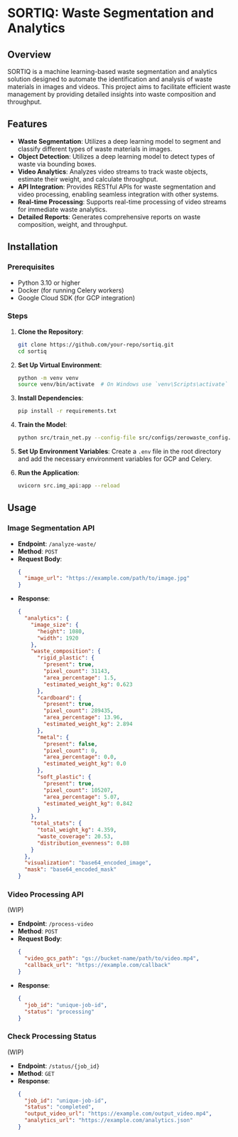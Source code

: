 # SORTIQ: Waste Segmentation and Analytics

## Overview

SORTIQ is a machine learning-based waste segmentation and analytics solution designed to automate the identification and analysis of waste materials in images and videos. This project aims to facilitate efficient waste management by providing detailed insights into waste composition and throughput.

## Features

- **Waste Segmentation**: Utilizes a deep learning model to segment and classify different types of waste materials in images.
- **Object Detection**: Utilizes a deep learning model to detect types of waste via bounding boxes.
- **Video Analytics**: Analyzes video streams to track waste objects, estimate their weight, and calculate throughput.
- **API Integration**: Provides RESTful APIs for waste segmentation and video processing, enabling seamless integration with other systems.
- **Real-time Processing**: Supports real-time processing of video streams for immediate waste analytics.
- **Detailed Reports**: Generates comprehensive reports on waste composition, weight, and throughput.

## Installation

### Prerequisites

- Python 3.10 or higher
- Docker (for running Celery workers)
- Google Cloud SDK (for GCP integration)

### Steps

1. **Clone the Repository**:

   ```bash
   git clone https://github.com/your-repo/sortiq.git
   cd sortiq
   ```

2. **Set Up Virtual Environment**:

   ```bash
   python -m venv venv
   source venv/bin/activate  # On Windows use `venv\Scripts\activate`
   ```

3. **Install Dependencies**:
   ```bash
   pip install -r requirements.txt
   ```
4. **Train the Model**:

   ```bash
   python src/train_net.py --config-file src/configs/zerowaste_config.yaml --dataroot /path/to/dataset
   ```

5. **Set Up Environment Variables**:
   Create a `.env` file in the root directory and add the necessary environment variables for GCP and Celery.

6. **Run the Application**:
   ```bash
   uvicorn src.img_api:app --reload
   ```

## Usage

### Image Segmentation API

- **Endpoint**: `/analyze-waste/`
- **Method**: `POST`
- **Request Body**:
  ```json
  {
    "image_url": "https://example.com/path/to/image.jpg"
  }
  ```
- **Response**:
  ```json
  {
    "analytics": {
      "image_size": {
        "height": 1080,
        "width": 1920
      },
      "waste_composition": {
        "rigid_plastic": {
          "present": true,
          "pixel_count": 31143,
          "area_percentage": 1.5,
          "estimated_weight_kg": 0.623
        },
        "cardboard": {
          "present": true,
          "pixel_count": 289435,
          "area_percentage": 13.96,
          "estimated_weight_kg": 2.894
        },
        "metal": {
          "present": false,
          "pixel_count": 0,
          "area_percentage": 0.0,
          "estimated_weight_kg": 0.0
        },
        "soft_plastic": {
          "present": true,
          "pixel_count": 105207,
          "area_percentage": 5.07,
          "estimated_weight_kg": 0.842
        }
      },
      "total_stats": {
        "total_weight_kg": 4.359,
        "waste_coverage": 20.53,
        "distribution_evenness": 0.88
      }
    },
    "visualization": "base64_encoded_image",
    "mask": "base64_encoded_mask"
  }
  ```

### Video Processing API

(WIP)

- **Endpoint**: `/process-video`
- **Method**: `POST`
- **Request Body**:
  ```json
  {
    "video_gcs_path": "gs://bucket-name/path/to/video.mp4",
    "callback_url": "https://example.com/callback"
  }
  ```
- **Response**:
  ```json
  {
    "job_id": "unique-job-id",
    "status": "processing"
  }
  ```

### Check Processing Status

(WIP)

- **Endpoint**: `/status/{job_id}`
- **Method**: `GET`
- **Response**:
  ```json
  {
    "job_id": "unique-job-id",
    "status": "completed",
    "output_video_url": "https://example.com/output_video.mp4",
    "analytics_url": "https://example.com/analytics.json"
  }
  ```
